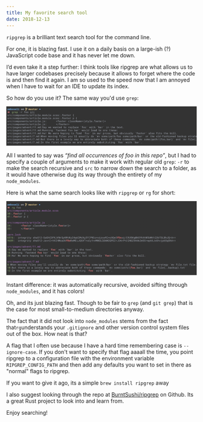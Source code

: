 ```yaml
---
title: My favorite search tool
date: 2018-12-13
---
```


`ripgrep` is a brilliant text search tool for the command line.

For one, it is blazing fast. I use it on a daily basis on a large-ish (?) JavaScript code base and it has never let me down.

I’d even take it a step further: I think tools like ripgrep are what allows us to have larger codebases precisely because it allows to forget where the code is and then find it again. I am so used to the speed now that I am annoyed when I have to wait for an IDE to update its index.

So how do you use it? The same way you'd use `grep`:

![regular-grep](./regular-grep.png 'Searching for foo with grep')

All I wanted to say was _“find all occurrences of foo in this repo”_, but I had to specify a couple of arguments to make it work with regular old `grep`: `-r` to make the search recursive and `src` to narrow down the search to a folder, as it would have otherwise dug its way through the entirety of my `node_modules`.

Here is what the same search looks like with `ripgrep` or `rg` for short:

![Search for foo with ripgrep](ripgrep.png 'Faster alternative: search for foo with ripgrep')

Instant difference: it was automatically recursive, avoided sifting through `node_modules`, and it has colors!

Oh, and its just blazing fast. Though to be fair to `grep` (and `git grep`) that is the case for most small-to-medium directories anyway.

The fact that it did not look into `node_modules` stems from the fact that`rg`understands your `.gitignore` and other version control system files out of the box. How neat is that?

A flag that I often use because I have a hard time remembering case is `--ignore-case`. If you don't want to specify that flag aaaall the time, you point ripgrep to a configuration file with the environment variable `RIPGREP_CONFIG_PATH` and then add any defaults you want to set in there as "normal" flags to ripgrep.

If you want to give it ago, its a simple `brew install ripgrep` away

I also suggest looking through the repo at [BurntSushi/ripgrep](https://github.com/BurntSushi/ripgrep) on Github. Its a great Rust project to look into and learn from.

Enjoy searching!
